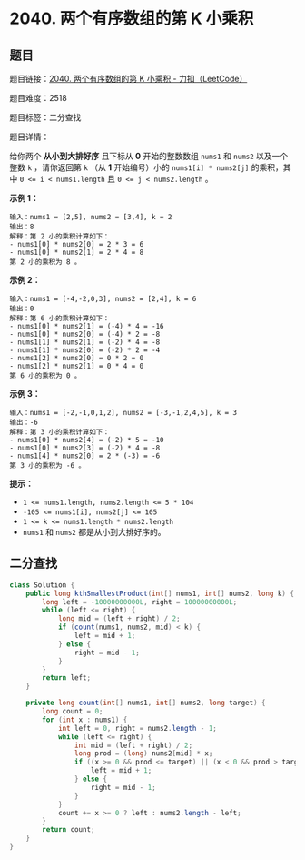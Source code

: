 # 2040. 两个有序数组的第 K 小乘积

## 题目

题目链接：[2040. 两个有序数组的第 K 小乘积 - 力扣（LeetCode）](https://leetcode.cn/problems/kth-smallest-product-of-two-sorted-arrays/description/)

题目难度：2518

题目标签：二分查找

题目详情：

给你两个 **从小到大排好序** 且下标从 **0** 开始的整数数组 `nums1` 和 `nums2` 以及一个整数 `k` ，请你返回第 `k` （从 **1** 开始编号）小的 `nums1[i] * nums2[j]` 的乘积，其中 `0 <= i < nums1.length` 且 `0 <= j < nums2.length` 。

**示例 1：**

```
输入：nums1 = [2,5], nums2 = [3,4], k = 2
输出：8
解释：第 2 小的乘积计算如下：
- nums1[0] * nums2[0] = 2 * 3 = 6
- nums1[0] * nums2[1] = 2 * 4 = 8
第 2 小的乘积为 8 。
```

**示例 2：**

```
输入：nums1 = [-4,-2,0,3], nums2 = [2,4], k = 6
输出：0
解释：第 6 小的乘积计算如下：
- nums1[0] * nums2[1] = (-4) * 4 = -16
- nums1[0] * nums2[0] = (-4) * 2 = -8
- nums1[1] * nums2[1] = (-2) * 4 = -8
- nums1[1] * nums2[0] = (-2) * 2 = -4
- nums1[2] * nums2[0] = 0 * 2 = 0
- nums1[2] * nums2[1] = 0 * 4 = 0
第 6 小的乘积为 0 。
```

**示例 3：**

```
输入：nums1 = [-2,-1,0,1,2], nums2 = [-3,-1,2,4,5], k = 3
输出：-6
解释：第 3 小的乘积计算如下：
- nums1[0] * nums2[4] = (-2) * 5 = -10
- nums1[0] * nums2[3] = (-2) * 4 = -8
- nums1[4] * nums2[0] = 2 * (-3) = -6
第 3 小的乘积为 -6 。
```

**提示：**

- `1 <= nums1.length, nums2.length <= 5 * 104`
- `-105 <= nums1[i], nums2[j] <= 105`
- `1 <= k <= nums1.length * nums2.length`
- `nums1` 和 `nums2` 都是从小到大排好序的。



## 二分查找

``` java
class Solution {
    public long kthSmallestProduct(int[] nums1, int[] nums2, long k) {
        long left = -10000000000L, right = 10000000000L;
        while (left <= right) {
            long mid = (left + right) / 2;
            if (count(nums1, nums2, mid) < k) {
                left = mid + 1;
            } else {
                right = mid - 1;
            }
        }
        return left;
    }

    private long count(int[] nums1, int[] nums2, long target) {
        long count = 0;
        for (int x : nums1) {
            int left = 0, right = nums2.length - 1;
            while (left <= right) {
                int mid = (left + right) / 2;
                long prod = (long) nums2[mid] * x;
                if ((x >= 0 && prod <= target) || (x < 0 && prod > target)) {
                    left = mid + 1;
                } else {
                    right = mid - 1;
                }
            }
            count += x >= 0 ? left : nums2.length - left;
        }
        return count;
    }
}
```